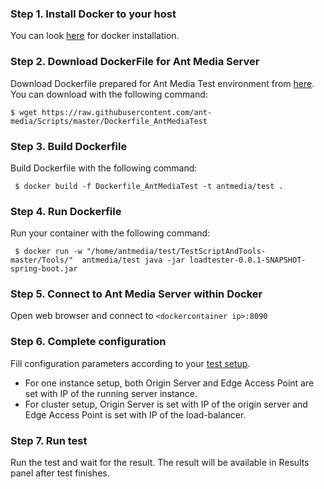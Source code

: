 ### Step 1. Install Docker to your host
You can look [here](https://docs.docker.com/install/) for docker installation.

### Step 2. Download DockerFile for Ant Media Server
Download Dockerfile prepared for Ant Media Test environment from [here](https://github.com/ant-media/Scripts/blob/master/Dockerfile_AntMediaTest). You can download with the following command:

` $ wget https://raw.githubusercontent.com/ant-media/Scripts/master/Dockerfile_AntMediaTest `

### Step 3. Build Dockerfile
Build Dockerfile with the following command:

` $ docker build -f Dockerfile_AntMediaTest -t antmedia/test .`

### Step 4. Run Dockerfile
Run your container with the following command:

` $ docker run -w "/home/antmedia/test/TestScriptAndTools-master/Tools/"  antmedia/test java -jar loadtester-0.0.1-SNAPSHOT-spring-boot.jar`

### Step 5. Connect to Ant Media Server within Docker
Open web browser and connect to `<dockercontainer ip>:8090`

### Step 6. Complete configuration
Fill configuration parameters according to your [test setup](https://github.com/ant-media/Ant-Media-Server/wiki/Test-Environment). 
 - For one instance setup, both Origin Server and Edge Access Point are set with IP of the running server instance. 
 - For cluster setup, Origin Server is set with IP of the origin server and Edge Access Point is set with IP of the load-balancer.
 
### Step 7. Run test
Run the test and wait for the result. The result will be available in Results panel after test finishes.
